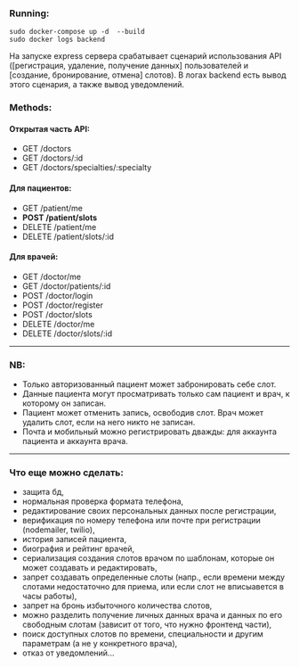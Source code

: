 ### Running:

```
sudo docker-compose up -d  --build
sudo docker logs backend
```

На запуске express сервера срабатывает сценарий использования API ([регистрация, удаление, получение данных] пользователей и [создание, бронирование, отмена] слотов). В логах backend есть вывод этого сценария, а также вывод уведомлений.

### Methods:

#### Открытая часть API:

- GET /doctors
- GET /doctors/:id
- GET /doctors/specialties/:specialty

#### Для пациентов:

- GET /patient/me
- **POST /patient/slots**
- DELETE /patient/me
- DELETE /patient/slots/:id

#### Для врачей:

- GET /doctor/me
- GET /doctor/patients/:id
- POST /doctor/login
- POST /doctor/register
- POST /doctor/slots
- DELETE /doctor/me
- DELETE /doctor/slots/:id

---

### NB:

- Только авторизованный пациент может забронировать себе слот.
- Данные пациента могут просматривать только сам пациент и врач, к которому он записан.
- Пациент может отменить запись, освободив слот. Врач может удалить слот, если на него никто не записан.
- Почта и мобильный можно регистрировать дважды: для аккаунта пациента и аккаунта врача.

---

### Что еще можно сделать:

- защита бд,
- нормальная проверка формата телефона,
- редактирование своих персональных данных после регистрации,
- верификация по номеру телефона или почте при регистрации (nodemailer, twilio),
- история записей пациента,
- биография и рейтинг врачей,
- сериализация создания слотов врачом по шаблонам, которые он может создавать и редактировать,
- запрет создавать определенные слоты (напр., если времени между слотами недостаточно для приема, или если слот не вписыавется в часы работы),
- запрет на бронь избыточного количества слотов,
- можно разделить получение личных данных врача и данных по его свободным слотам (зависит от того, что нужно фронтенд части),
- поиск доступных слотов по времени, специальности и другим параметрам (а не у конкретного врача),
- отказ от уведомлений...
